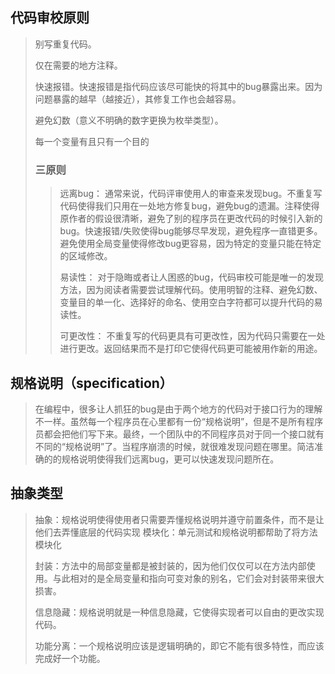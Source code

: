 ## 代码审校原则
>别写重复代码。
>
>仅在需要的地方注释。
>
>快速报错。快速报错是指代码应该尽可能快的将其中的bug暴露出来。因为问题暴露的越早（越接近），其修复工作也会越容易。
>
>避免幻数（意义不明确的数字更换为枚举类型）。
>
>每一个变量有且只有一个目的
>
>### 三原则
>>远离bug： 通常来说，代码评审使用人的审查来发现bug。不重复写代码使得我们只用在一处地方修复bug，避免bug的遗漏。注释使得原作者的假设很清晰，避免了别的程序员在更改代码的时候引入新的bug。快速报错/失败使得bug能够尽早发现，避免程序一直错更多。避免使用全局变量使得修改bug更容易，因为特定的变量只能在特定的区域修改。
>>
>>易读性： 对于隐晦或者让人困惑的bug，代码审校可能是唯一的发现方法，因为阅读者需要尝试理解代码。使用明智的注释、避免幻数、变量目的单一化、选择好的命名、使用空白字符都可以提升代码的易读性。
>>
>>可更改性： 不重复写的代码更具有可更改性，因为代码只需要在一处进行更改。返回结果而不是打印它使得代码更可能被用作新的用途。
>
>
## 规格说明（specification）
>在编程中，很多让人抓狂的bug是由于两个地方的代码对于接口行为的理解不一样。虽然每一个程序员在心里都有一份“规格说明”，但是不是所有程序员都会把他们写下来。最终，一个团队中的不同程序员对于同一个接口就有不同的“规格说明”了。当程序崩溃的时候，就很难发现问题在哪里。简洁准确的的规格说明使得我们远离bug，更可以快速发现问题所在。
>
## 抽象类型
>抽象：规格说明使得使用者只需要弄懂规格说明并遵守前置条件，而不是让他们去弄懂底层的代码实现
模块化：单元测试和规格说明都帮助了将方法模块化
>
>封装：方法中的局部变量都是被封装的，因为他们仅仅可以在方法内部使用。与此相对的是全局变量和指向可变对象的别名，它们会对封装带来很大损害。
>
>信息隐藏：规格说明就是一种信息隐藏，它使得实现者可以自由的更改实现代码。
>
>功能分离：一个规格说明应该是逻辑明确的，即它不能有很多特性，而应该完成好一个功能。
>
>
>
>
